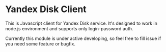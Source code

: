 # Yandex Disk Client 

This is Javascript client for Yandex Disk service. It's designed to work in node.js environment and supports only login-password auth.

Currently this module is under active developing, so feel free to fill issue if you need some feature or bugfix.
